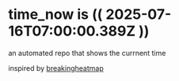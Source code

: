 # time_now is (( 2025-07-16T07:00:00.389Z ))

an automated repo that shows the currnent time

inspired by [breakingheatmap](https://github.com/breakingheatmap/breakingheatmap)